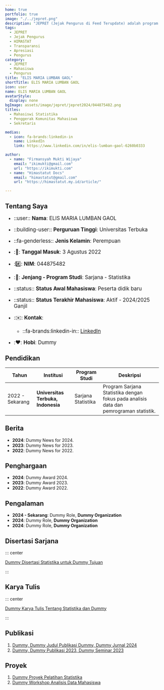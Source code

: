 ```yaml
---
home: true
portfolio: true
image: "./../jepret.png"
description: "JEPRET (Jejak Pengurus di Feed Terupdate) adalah program yang memberikan apresiasi kepada pengurus terdahulu atas kontribusinya selama masa jabatannya serta menyediakan transparansi mengenai pengurus yang sedang menjabat di HIMASTAT."
tags:
  - JEPRET
  - Jejak Pengurus
  - HIMASTAT
  - Transparansi
  - Apresiasi
  - Pengurus
category:
  - JEPRET
  - Mahasiswa
  - Pengurus
title: "ELIS MARIA LUMBAN GAOL"
shortTitle: ELIS MARIA LUMBAN GAOL
icon: user
name: ELIS MARIA LUMBAN GAOL
avatarStyle:
  display: none
bgImage: assets/image/jepret/jepret2024/044875482.png
titles:
  - Mahasiswi Statistika
  - Penggerak Komunitas Mahasiswa
  - Sekretaris

medias:
  - icon: fa-brands:linkedin-in
    name: LinkedIn
    link: https://www.linkedin.com/in/elis-lumban-gaol-6260b0333

author:
  - name: "Firmansyah Mukti Wijaya"
    email: "ikimukti@gmail.com"
    url: "https://ikimukti.com"
  - name: "Himastatut Docs"
    email: "himastatut@gmail.com"
    url: "https://himastatut.my.id/article/"

---
```


## Tentang Saya

<div style="font-size: 1.2em">

- ::user:: **Nama**: ELIS MARIA LUMBAN GAOL

- ::building-user:: **Perguruan Tinggi**: Universitas Terbuka

- ::fa-genderless:: **Jenis Kelamin**: Perempuan

- ::calendar:: **Tanggal Masuk**: 3 Agustus 2022

- ::hash:: **NIM**: 044875482

- ::book:: **Jenjang - Program Studi**: Sarjana - Statistika

- ::status:: **Status Awal Mahasiswa**: Peserta didik baru

- ::status:: **Status Terakhir Mahasiswa**: Aktif - 2024/2025 Ganjil

- ::envelope:: **Kontak**:

  - ::fa-brands:linkedin-in:: [LinkedIn](https://www.linkedin.com/in/elis-lumban-gaol-6260b0333)

- ::heart:: **Hobi**: Dummy

</div>

## Pendidikan

| Tahun       | Institusi                        | Program Studi           | Deskripsi                                                               |
|-------------|-----------------------------------|-------------------------|-------------------------------------------------------------------------|
| 2022 - Sekarang | **Universitas Terbuka, Indonesia** | Sarjana Statistika       | Program Sarjana Statistika dengan fokus pada analisis data dan pemrograman statistik. |

## Berita

- **2024**: Dummy News for 2024.
- **2023**: Dummy News for 2023.
- **2022**: Dummy News for 2022.

## Penghargaan

- **2024**: Dummy Award 2024.
- **2023**: Dummy Award 2023.
- **2022**: Dummy Award 2022.

## Pengalaman

- **2024 - Sekarang**: Dummy Role, **Dummy Organization**
- **2024**: Dummy Role, **Dummy Organization**
- **2024**: Dummy Role, **Dummy Organization**

## Disertasi Sarjana

::: center

[Dummy Disertasi Statistika untuk Dummy Tujuan](mhs-044875482.md)

:::

## Karya Tulis

::: center

[Dummy Karya Tulis Tentang Statistika dan Dummy](mhs-044875482.md)

:::

## Publikasi

1. [Dummy, Dummy Judul Publikasi Dummy, Dummy Jurnal 2024](https://dummy-jurnal.example.com)
2. [Dummy, Dummy Publikasi 2023, Dummy Seminar 2023](https://dummy-seminar.example.com)

## Proyek

1. [Dummy Proyek Pelatihan Statistika](https://dummy-proyek-statistika.example.com)
2. [Dummy Workshop Analisis Data Mahasiswa](https://dummy-workshop-pengembangan.example.com)
